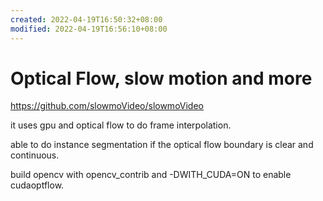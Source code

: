 ```yaml
---
created: 2022-04-19T16:50:32+08:00
modified: 2022-04-19T16:56:10+08:00
---
```


# Optical Flow, slow motion and more

https://github.com/slowmoVideo/slowmoVideo

it uses gpu and optical flow to do frame interpolation.

able to do instance segmentation if the optical flow boundary is clear and continuous.

build opencv with opencv_contrib and -DWITH_CUDA=ON to enable cudaoptflow.
